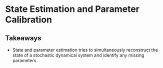 # State Estimation and Parameter Calibration

## Takeaways

+ State and parameter estimation tries to simultaneously reconstruct the state of a stochastic dynamical system and identify any missing parameters.